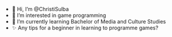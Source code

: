 - 👋 Hi, I’m @ChristiSulba
- 👀 I’m interested in game programming
- 🌱 I’m currently learning Bachelor of Media and Culture Studies
- ✨ Any tips for a beginner in learning to programme games? 
<!---
ChristiSulba/ChristiSulba is a ✨ special ✨ repository because its `README.md` (this file) appears on your GitHub profile.
You can click the Preview link to take a look at your changes.
--->
